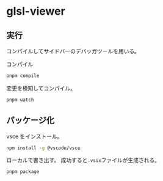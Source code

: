 # glsl-viewer

## 実行
コンパイルしてサイドバーのデバッガツールを用いる。

コンパイル
```bash
pnpm compile
```

変更を検知してコンパイル。
```bash
pnpm watch
```

## パッケージ化
vsce をインストール。
```bash
npm install -g @vscode/vsce
```

ローカルで書き出す。
成功すると`.vsix`ファイルが生成される。
```bash
pnpm package
```
